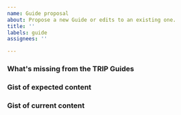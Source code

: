 ```yaml
---
name: Guide proposal
about: Propose a new Guide or edits to an existing one.
title: ''
labels: guide
assignees: ''

---
```


### What's missing from the TRIP Guides
<!-- Read this link before creating your first issue: https://guides.trip.dev/contributing/contributing-to-trip -->

<!-- Include your examples, templates, and evidence from users here -->

### Gist of expected content
<!-- Tell us what content should be present -->

### Gist of current content
<!-- Tell us what current content is present instead -->
